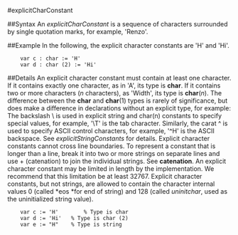 
#explicitCharConstant

##Syntax
An *explicitCharConstant* is a sequence of characters surrounded by single quotation marks, for example, 'Renzo'.



##Example
In the following, the explicit character constants are 'H' and 'Hi'.


        var c : char := 'H'
        var d : char (2) := 'Hi'
##Details
An explicit character constant must contain at least one character. If it contains exactly one character, as in 'A', its type is **char**. If it contains two or more characters (*n* characters), as 'Width', its type is **char**(*n*). The difference between the **char** and **char**(1) types is rarely of significance, but does make a difference in declarations without an explicit type, for example:
The backslash \ is used in explicit string and char(n) constants to specify special values, for example, '\T' is the tab character. Similarly, the carat ^ is used to specify ASCII control characters, for example, '^H' is the ASCII backspace. See *explicitStringConstants* for details.
Explicit character constants cannot cross line boundaries. To represent a constant that is longer than a line, break it into two or more strings on separate lines and use + (catenation) to join the individual strings. See **catenation**.
An explicit character constant may be limited in length by the implementation. We recommend that this limitation be at least 32767.
Explicit character constants, but not strings, are allowed to contain the character internal values 0 (called *eos *for end of string) and 128 (called *uninitchar*, used as the uninitialized string value).


        var c := 'H'        % Type is char
        var d := 'Hi'   % Type is char (2)
        var e := "H"    % Type is string
